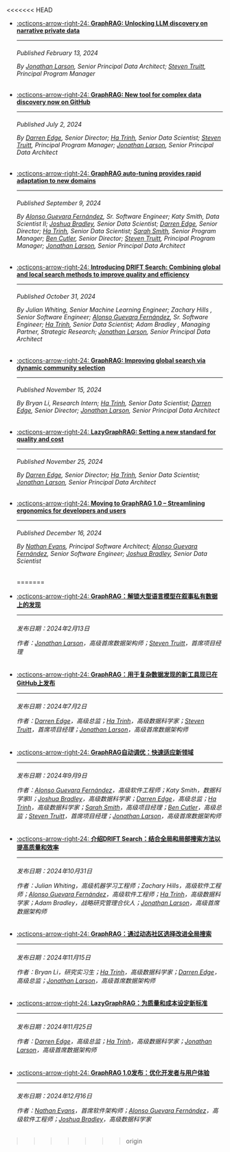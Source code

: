 <<<<<<< HEAD

<div class="grid cards" markdown>

-   [:octicons-arrow-right-24: __GraphRAG: Unlocking LLM discovery on narrative private data__](https://www.microsoft.com/en-us/research/blog/graphrag-unlocking-llm-discovery-on-narrative-private-data/)

    ---
    <h6>Published February 13, 2024

    By [Jonathan Larson](https://www.microsoft.com/en-us/research/people/jolarso/), Senior Principal Data Architect; [Steven Truitt](https://www.microsoft.com/en-us/research/people/steventruitt/), Principal Program Manager</h6>
    

-   [:octicons-arrow-right-24: __GraphRAG: New tool for complex data discovery now on GitHub__](https://www.microsoft.com/en-us/research/blog/graphrag-new-tool-for-complex-data-discovery-now-on-github/)

    ---
    <h6>Published July 2, 2024

    By [Darren Edge](https://www.microsoft.com/en-us/research/people/daedge/), Senior Director; [Ha Trinh](https://www.microsoft.com/en-us/research/people/trinhha/), Senior Data Scientist; [Steven Truitt](https://www.microsoft.com/en-us/research/people/steventruitt/), Principal Program Manager; [Jonathan Larson](https://www.microsoft.com/en-us/research/people/jolarso/), Senior Principal Data Architect</h6>


-   [:octicons-arrow-right-24: __GraphRAG auto-tuning provides rapid adaptation to new domains__](https://www.microsoft.com/en-us/research/blog/graphrag-auto-tuning-provides-rapid-adaptation-to-new-domains/)

    ---
    <h6>Published September 9, 2024

    By [Alonso Guevara Fernández](https://www.microsoft.com/en-us/research/people/alonsog/), Sr. Software Engineer; Katy Smith, Data Scientist II; [Joshua Bradley](https://www.microsoft.com/en-us/research/people/joshbradley/), Senior Data Scientist; [Darren Edge](https://www.microsoft.com/en-us/research/people/daedge/), Senior Director; [Ha Trinh](https://www.microsoft.com/en-us/research/people/trinhha/), Senior Data Scientist; [Sarah Smith](https://www.microsoft.com/en-us/research/people/smithsarah/), Senior Program Manager; [Ben Cutler](https://www.microsoft.com/en-us/research/people/bcutler/), Senior Director; [Steven Truitt](https://www.microsoft.com/en-us/research/people/steventruitt/), Principal Program Manager; [Jonathan Larson](https://www.microsoft.com/en-us/research/people/jolarso/), Senior Principal Data Architect</h6>

- [:octicons-arrow-right-24: __Introducing DRIFT Search: Combining global and local search methods to improve quality and efficiency__](https://www.microsoft.com/en-us/research/blog/introducing-drift-search-combining-global-and-local-search-methods-to-improve-quality-and-efficiency/)

    ---
    <h6>Published October 31, 2024

    By Julian Whiting, Senior Machine Learning Engineer; Zachary Hills , Senior Software Engineer; [Alonso Guevara Fernández](https://www.microsoft.com/en-us/research/people/alonsog/), Sr. Software Engineer; [Ha Trinh](https://www.microsoft.com/en-us/research/people/trinhha/), Senior Data Scientist; Adam Bradley , Managing Partner, Strategic Research; [Jonathan Larson](https://www.microsoft.com/en-us/research/people/jolarso/), Senior Principal Data Architect</h6>

- [:octicons-arrow-right-24: __GraphRAG: Improving global search via dynamic community selection__](https://www.microsoft.com/en-us/research/blog/graphrag-improving-global-search-via-dynamic-community-selection/)

    ---
    <h6>Published November 15, 2024

    By Bryan Li, Research Intern; [Ha Trinh](https://www.microsoft.com/en-us/research/people/trinhha/), Senior Data Scientist; [Darren Edge](https://www.microsoft.com/en-us/research/people/daedge/), Senior Director; [Jonathan Larson](https://www.microsoft.com/en-us/research/people/jolarso/), Senior Principal Data Architect</h6>

- [:octicons-arrow-right-24: __LazyGraphRAG: Setting a new standard for quality and cost__](https://www.microsoft.com/en-us/research/blog/lazygraphrag-setting-a-new-standard-for-quality-and-cost/)

    ---
    <h6>Published November 25, 2024

    By [Darren Edge](https://www.microsoft.com/en-us/research/people/daedge/), Senior Director; [Ha Trinh](https://www.microsoft.com/en-us/research/people/trinhha/), Senior Data Scientist;  [Jonathan Larson](https://www.microsoft.com/en-us/research/people/jolarso/), Senior Principal Data Architect</h6>

- [:octicons-arrow-right-24: __Moving to GraphRAG 1.0 – Streamlining ergonomics for developers and users__](https://www.microsoft.com/en-us/research/blog/moving-to-graphrag-1-0-streamlining-ergonomics-for-developers-and-users)

    ---
    <h6>Published December 16, 2024

    By [Nathan Evans](https://www.microsoft.com/en-us/research/people/naevans/), Principal Software Architect; [Alonso Guevara Fernández](https://www.microsoft.com/en-us/research/people/alonsog/), Senior Software Engineer; [Joshua Bradley](https://www.microsoft.com/en-us/research/people/joshbradley/), Senior Data Scientist</h6>
=======
<div class="grid cards" markdown>

-   [:octicons-arrow-right-24: __GraphRAG：解锁大型语言模型在叙事私有数据上的发现__](https://www.microsoft.com/en-us/research/blog/graphrag-unlocking-llm-discovery-on-narrative-private-data/)

    ---
    <h6>发布日期：2024年2月13日

    作者：[Jonathan Larson](https://www.microsoft.com/en-us/research/people/jolarso/)，高级首席数据架构师；[Steven Truitt](https://www.microsoft.com/en-us/research/people/steventruitt/)，首席项目经理</h6>

-   [:octicons-arrow-right-24: __GraphRAG：用于复杂数据发现的新工具现已在GitHub上发布__](https://www.microsoft.com/en-us/research/blog/graphrag-new-tool-for-complex-data-discovery-now-on-github/)

    ---
    <h6>发布日期：2024年7月2日

    作者：[Darren Edge](https://www.microsoft.com/en-us/research/people/daedge/)，高级总监；[Ha Trinh](https://www.microsoft.com/en-us/research/people/trinhha/)，高级数据科学家；[Steven Truitt](https://www.microsoft.com/en-us/research/people/steventruitt/)，首席项目经理；[Jonathan Larson](https://www.microsoft.com/en-us/research/people/jolarso/)，高级首席数据架构师</h6>

-   [:octicons-arrow-right-24: __GraphRAG自动调优：快速适应新领域__](https://www.microsoft.com/en-us/research/blog/graphrag-auto-tuning-provides-rapid-adaptation-to-new-domains/)

    ---
    <h6>发布日期：2024年9月9日

    作者：[Alonso Guevara Fernández](https://www.microsoft.com/en-us/research/people/alonsog/)，高级软件工程师；Katy Smith，数据科学家II；[Joshua Bradley](https://www.microsoft.com/en-us/research/people/joshbradley/)，高级数据科学家；[Darren Edge](https://www.microsoft.com/en-us/research/people/daedge/)，高级总监；[Ha Trinh](https://www.microsoft.com/en-us/research/people/trinhha/)，高级数据科学家；[Sarah Smith](https://www.microsoft.com/en-us/research/people/smithsarah/)，高级项目经理；[Ben Cutler](https://www.microsoft.com/en-us/research/people/bcutler/)，高级总监；[Steven Truitt](https://www.microsoft.com/en-us/research/people/steventruitt/)，首席项目经理；[Jonathan Larson](https://www.microsoft.com/en-us/research/people/jolarso/)，高级首席数据架构师</h6>

-   [:octicons-arrow-right-24: __介绍DRIFT Search：结合全局和局部搜索方法以提高质量和效率__](https://www.microsoft.com/en-us/research/blog/introducing-drift-search-combining-global-and-local-search-methods-to-improve-quality-and-efficiency/)

    ---
    <h6>发布日期：2024年10月31日

    作者：Julian Whiting，高级机器学习工程师；Zachary Hills，高级软件工程师；[Alonso Guevara Fernández](https://www.microsoft.com/en-us/research/people/alonsog/)，高级软件工程师；[Ha Trinh](https://www.microsoft.com/en-us/research/people/trinhha/)，高级数据科学家；Adam Bradley，战略研究管理合伙人；[Jonathan Larson](https://www.microsoft.com/en-us/research/people/jolarso/)，高级首席数据架构师</h6>

-   [:octicons-arrow-right-24: __GraphRAG：通过动态社区选择改进全局搜索__](https://www.microsoft.com/en-us/research/blog/graphrag-improving-global-search-via-dynamic-community-selection/)

    ---
    <h6>发布日期：2024年11月15日

    作者：Bryan Li，研究实习生；[Ha Trinh](https://www.microsoft.com/en-us/research/people/trinhha/)，高级数据科学家；[Darren Edge](https://www.microsoft.com/en-us/research/people/daedge/)，高级总监；[Jonathan Larson](https://www.microsoft.com/en-us/research/people/jolarso/)，高级首席数据架构师</h6>

-   [:octicons-arrow-right-24: __LazyGraphRAG：为质量和成本设定新标准__](https://www.microsoft.com/en-us/research/blog/lazygraphrag-setting-a-new-standard-for-quality-and-cost/)

    ---
    <h6>发布日期：2024年11月25日

    作者：[Darren Edge](https://www.microsoft.com/en-us/research/people/daedge/)，高级总监；[Ha Trinh](https://www.microsoft.com/en-us/research/people/trinhha/)，高级数据科学家；[Jonathan Larson](https://www.microsoft.com/en-us/research/people/jolarso/)，高级首席数据架构师</h6>

-   [:octicons-arrow-right-24: __GraphRAG 1.0发布：优化开发者与用户体验__](https://www.microsoft.com/en-us/research/blog/moving-to-graphrag-1-0-streamlining-ergonomics-for-developers-and-users)

    ---
    <h6>发布日期：2024年12月16日

    作者：[Nathan Evans](https://www.microsoft.com/en-us/research/people/naevans/)，首席软件架构师；[Alonso Guevara Fernández](https://www.microsoft.com/en-us/research/people/alonsog/)，高级软件工程师；[Joshua Bradley](https://www.microsoft.com/en-us/research/people/joshbradley/)，高级数据科学家</h6>
>>>>>>> origin
</div>